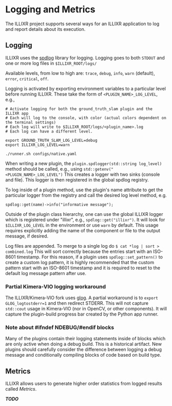 # Logging and Metrics

The ILLIXR project supports several ways for an ILLIXR application to log and report details about
    its execution.

## Logging
ILLIXR uses the [spdlog](https://github.com/gabime/spdlog) library for logging. Logging goes to both `STDOUT` and one or more log files in `$ILLIXR_ROOT/logs/`

Available levels, from low to high are: `trace`, `debug`, `info`, `warn` (default), `error`, `critical`, `off`.

Logging is activated by exporting environment variables to a particular level before running ILLIXR. These take the form of `<PLUGIN_NAME>_LOG_LEVEL`, e.g.,

```
# Activate logging for both the ground_truth_slam plugin and the ILLIXR app
# Each will log to the console, with color (actual colors dependent on the terminal settings)
# Each log will write to $ILLIXR_ROOT/logs/<plugin_name>.log
# Each log can have a different level.

export GROUND_TRUTH_SLAM_LOG_LEVEL=debug
export ILLIXR_LOG_LEVEL=warn

./runner.sh configs/native.yaml
``` 

When writing a new plugin, the `plugin.spdlogger(std::string log_level)` method should be called, e.g., using `std::getenv("<PLUGIN_NAME>_LOG_LEVEL")` This creates a logger with two sinks (console and file). This logger is then registered in the global spdlog registry. 

To log inside of a plugin method, use the plugin's name attribute to get the particular logger from the registry and call the desired log level method, e.g.
```
spdlog::get(name)->info("informative message");
```

Outside of the plugin class hierarchy, one can use the global ILLIXR logger which is registered under "illixr", e.g., `spdlog::get("illixr")`.  It will look for `$ILLIXR_LOG_LEVEL` in the environment or use `warn` by default. This usage requires explicitly adding the name of the component or file to the output message, if desired.

Log files are appended. To merge to a single log do `$ cat *log | sort > combined.log` This will sort correctly because the entries start with an ISO-8601 timestamp. For this reason, if a plugin uses `spdlog::set_pattern()` to create a custom log pattern, it is highly recommended that the custom pattern start with an ISO-8601 timestamp and it is required to reset to the default log message pattern after use.

### Partial Kimera-VIO logging workaround

The ILLIXR/Kimera-VIO fork uses [glog](https://github.com/google/glog). A partial workaround is to `export GLOG_logtostderr=1` and then redirect STDERR. This will not capture `std::cout` usage in Kimera-VIO (nor in OpenCV, or other components). It will capture the plugin-build progress bar created by the Python app runner.

### Note about #ifndef NDEBUG/#endif blocks
Many of the plugins contain their logging statements inside of blocks which are only active when doing a debug build. This is a historical artifact. New plugins should carefully consider the difference between logging a debug message and conditionally compiling blocks of code based on build type.


## Metrics

ILLIXR allows users to generate higher order statistics from logged results called _Metrics_.

***TODO***


[//]: # (- Internal -)

[20]:	glossary.md#sqlite
